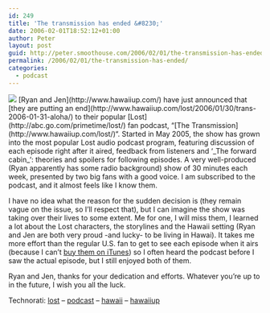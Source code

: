 ```yaml
---
id: 249
title: 'The transmission has ended &#8230;'
date: 2006-02-01T18:52:12+01:00
author: Peter
layout: post
guid: http://peter.smoothouse.com/2006/02/01/the-transmission-has-ended/
permalink: /2006/02/01/the-transmission-has-ended/
categories:
  - podcast
---
```

<img src="http://static.flickr.com/26/66175238_9eb0549329_m.jpg" border="0" />  
[Ryan and Jen](http://www.hawaiiup.com/) have just announced that [they are putting an end](http://www.hawaiiup.com/lost/2006/01/30/trans-2006-01-31-aloha/) to their popular [Lost](http://abc.go.com/primetime/lost/) fan podcast, &#8220;[The Transmission](http://www.hawaiiup.com/lost/)&#8220;. Started in May 2005, the show has grown into the most popular Lost audio podcast program, featuring discussion of each episode right after it aired, feedback from listeners and &#8216;_The forward cabin_&#8216;: theories and spoilers for following episodes. A very well-produced (Ryan apparently has some radio background) show of 30 minutes each week, presented by two big fans with a good voice. I am subscribed to the podcast, and it almost feels like I know them.

I have no idea what the reason for the sudden decision is (they remain vague on the issue, so I&#8217;ll respect that), but I can imagine the show was taking over their lives to some extent. Me for one, I will miss them, I learned a lot about the Lost characters, the storylines and the Hawaii setting (Ryan and Jen are both very proud -and lucky- to be living in Hawai). It takes me more effort than the regular U.S. fan to get to see each episode when it airs (because I can&#8217;t [buy them on iTunes](http://blog.forret.com/blog/2005/10/lost-in-itunes-good-and-bad-news.html)) so I often heard the podcast before I saw the actual episode, but I still enjoyed both of them.

Ryan and Jen, thanks for your dedication and efforts. Whatever you&#8217;re up to in the future, I wish you all the luck.

Technorati: <a href="http://technorati.com/tag/lost" rel="tag">lost</a> &#8211; <a href="http://technorati.com/tag/podcast" rel="tag">podcast</a> &#8211; <a href="http://technorati.com/tag/hawaii" rel="tag">hawaii</a> &#8211; <a href="http://technorati.com/tag/hawaiiup" rel="tag">hawaiiup</a>